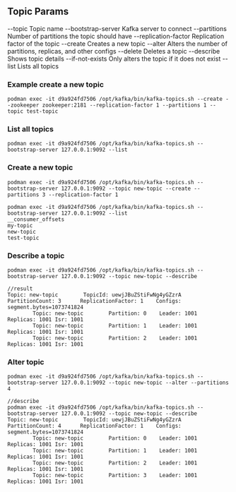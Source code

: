 ## Topic Params

--topic Topic name
--bootstrap-server Kafka server to connect
--partitions Number of partitions the topic should have
--replication-factor Replication factor of the topic
--create Creates a new topic
--alter Alters the number of partitions, replicas, and other configs
--delete Deletes a topic
--describe Shows topic details
--if-not-exists Only alters the topic if it does not exist
--list Lists all topics


### Example create a new topic
```
podman exec -it d9a924fd7506 /opt/kafka/bin/kafka-topics.sh --create --zookeeper zookeeper:2181 --replication-factor 1 --partitions 1 --topic test-topic
```

### List all topics
```
podman exec -it d9a924fd7506 /opt/kafka/bin/kafka-topics.sh --bootstrap-server 127.0.0.1:9092 --list
```

### Create a new topic
```
podman exec -it d9a924fd7506 /opt/kafka/bin/kafka-topics.sh --bootstrap-server 127.0.0.1:9092 --topic new-topic --create --partitions 3 --replication-factor 1
```

```
podman exec -it d9a924fd7506 /opt/kafka/bin/kafka-topics.sh --bootstrap-server 127.0.0.1:9092 --list
__consumer_offsets
my-topic
new-topic
test-topic
```

### Describe a topic
```
podman exec -it d9a924fd7506 /opt/kafka/bin/kafka-topics.sh --bootstrap-server 127.0.0.1:9092 --topic new-topic --describe

//result
Topic: new-topic        TopicId: uewjJBuZStiFwNg4yGZzrA PartitionCount: 3      ReplicationFactor: 1    Configs: segment.bytes=1073741824
        Topic: new-topic        Partition: 0    Leader: 1001    Replicas: 1001 Isr: 1001
        Topic: new-topic        Partition: 1    Leader: 1001    Replicas: 1001 Isr: 1001
        Topic: new-topic        Partition: 2    Leader: 1001    Replicas: 1001 Isr: 1001
```

### Alter topic
```
podman exec -it d9a924fd7506 /opt/kafka/bin/kafka-topics.sh --bootstrap-server 127.0.0.1:9092 --topic new-topic --alter --partitions 4

//describe
podman exec -it d9a924fd7506 /opt/kafka/bin/kafka-topics.sh --bootstrap-server 127.0.0.1:9092 --topic new-topic --describe
Topic: new-topic        TopicId: uewjJBuZStiFwNg4yGZzrA PartitionCount: 4      ReplicationFactor: 1    Configs: segment.bytes=1073741824
        Topic: new-topic        Partition: 0    Leader: 1001    Replicas: 1001 Isr: 1001
        Topic: new-topic        Partition: 1    Leader: 1001    Replicas: 1001 Isr: 1001
        Topic: new-topic        Partition: 2    Leader: 1001    Replicas: 1001 Isr: 1001
        Topic: new-topic        Partition: 3    Leader: 1001    Replicas: 1001 Isr: 1001
```
